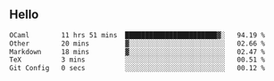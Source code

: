 ## Hello
<!--START_SECTION:waka-->

```txt
OCaml        11 hrs 51 mins  ███████████████████████▓░   94.19 %
Other        20 mins         ▓░░░░░░░░░░░░░░░░░░░░░░░░   02.66 %
Markdown     18 mins         ▓░░░░░░░░░░░░░░░░░░░░░░░░   02.47 %
TeX          3 mins          ░░░░░░░░░░░░░░░░░░░░░░░░░   00.51 %
Git Config   0 secs          ░░░░░░░░░░░░░░░░░░░░░░░░░   00.12 %
```

<!--END_SECTION:waka-->
